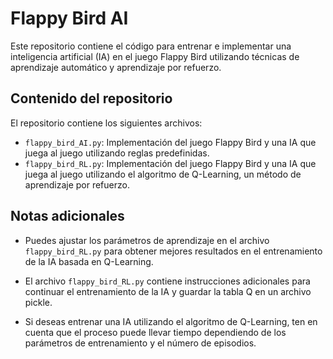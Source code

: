 # Flappy Bird AI

Este repositorio contiene el código para entrenar e implementar una inteligencia artificial (IA) en el juego Flappy Bird utilizando técnicas de aprendizaje automático y aprendizaje por refuerzo.

## Contenido del repositorio

El repositorio contiene los siguientes archivos:

- `flappy_bird_AI.py`: Implementación del juego Flappy Bird y una IA que juega al juego utilizando reglas predefinidas.
- `flappy_bird_RL.py`: Implementación del juego Flappy Bird y una IA que juega al juego utilizando el algoritmo de Q-Learning, un método de aprendizaje por refuerzo.

## Notas adicionales

- Puedes ajustar los parámetros de aprendizaje en el archivo `flappy_bird_RL.py` para obtener mejores resultados en el entrenamiento de la IA basada en Q-Learning.

- El archivo `flappy_bird_RL.py` contiene instrucciones adicionales para continuar el entrenamiento de la IA y guardar la tabla Q en un archivo pickle.

- Si deseas entrenar una IA utilizando el algoritmo de Q-Learning, ten en cuenta que el proceso puede llevar tiempo dependiendo de los parámetros de entrenamiento y el número de episodios.
